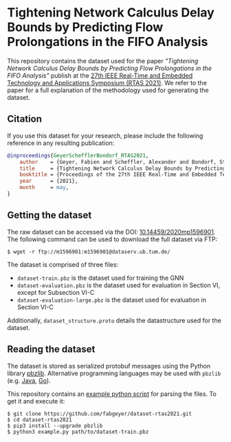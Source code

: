 # Tightening Network Calculus Delay Bounds by Predicting Flow Prolongations in the FIFO Analysis

This repository contains the dataset used for the paper _"Tightening Network Calculus Delay Bounds by Predicting Flow Prolongations in the FIFO Analysis"_ publish at the [27th IEEE Real-Time and Embedded Technology and Applications Symposium (RTAS 2021)](http://2021.rtas.org/). We refer to the paper for a full explanation of the methodology used for generating the dataset.


## Citation

If you use this dataset for your research, please include the following reference in any resulting publication:

```bibtex
@inproceedings{GeyerSchefflerBondorf_RTAS2021,
	author    = {Geyer, Fabien and Scheffler, Alexander and Bondorf, Steffen},
	title     = {Tightening Network Calculus Delay Bounds by Predicting Flow Prolongations in the {FIFO} Analysis},
	booktitle = {Proceedings of the 27th IEEE Real-Time and Embedded Technology and Applications Symposium (RTAS 2021)},
	year      = {2021},
	month     = may,
}
```


## Getting the dataset

The raw dataset can be accessed via the DOI: [10.14459/2020mp1596901](https://doi.org/10.14459/2020mp1596901).
The following command can be used to download the full dataset via FTP:
```
$ wget -r ftp://m1596901:m1596901@dataserv.ub.tum.de/
```

The dataset is comprised of three files:

- `dataset-train.pbz` is the dataset used for training the GNN
- `dataset-evaluation.pbz` is the dataset used for evaluation in Section VI, except for Subsection VI-C
- `dataset-evaluation-large.pbz` is the dataset used for evaluation in Section VI-C

Additionally, `dataset_structure.proto` details the datastructure used for the dataset.

## Reading the dataset

The dataset is stored as serialized protobuf messages using the Python library [pbzlib](https://github.com/fabgeyer/pbzlib-py).
Alternative programming languages may be used with `pbzlib` (e.g. [Java](https://github.com/fabgeyer/pbzlib-java), [Go](https://github.com/fabgeyer/pbzlib-go)).

This repository contains an [example python script](https://github.com/fabgeyer/dataset-rtas2021/blob/master/example.py) for parsing the files.
To get it and execute it:
```
$ git clone https://github.com/fabgeyer/dataset-rtas2021.git
$ cd dataset-rtas2021
$ pip3 install --upgrade pbzlib
$ python3 example.py path/to/dataset-train.pbz
```
